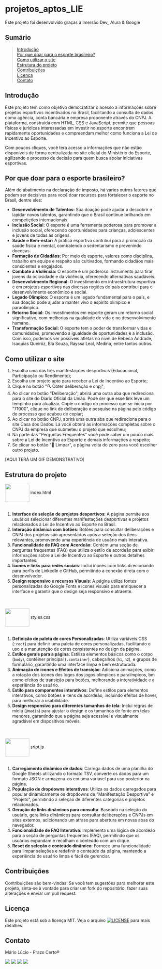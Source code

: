 # projetos_aptos_LIE
Este projeto foi desenvolvido graças a Imersão Dev_ Alura & Google

## Sumário

> [Introdução](https://github.com/marioluciofjr/projetos_aptos_LIE#introdu%C3%A7%C3%A3o)\
> [Por que doar para o esporte brasileiro?](https://github.com/marioluciofjr/projetos_aptos_LIE#por-que-doar-para-o-esporte-brasileiro)\
> [Como utilizar o site](https://github.com/marioluciofjr/projetos_aptos_LIE#como-utilizar-o-site)\
> [Estrutura do projeto](https://github.com/marioluciofjr/projetos_aptos_LIE#estrutura-do-projeto)\
> [Contribuições](https://github.com/marioluciofjr/projetos_aptos_LIE#contribui%C3%A7%C3%B5es)\
> [Licença](https://github.com/marioluciofjr/projetos_aptos_LIE#licen%C3%A7a)\
> [Contato](https://github.com/marioluciofjr/projetos_aptos_LIE#contato)

## Introdução

Este projeto tem como objetivo democratizar o acesso a informações sobre projetos esportivos incentivados no Brasil, facilitando a consulta de dados como agência, conta bancária e empresa proponente através do CNPJ. A plataforma, construída com HTML, CSS e JavaScript, permite que pessoas físicas e jurídicas interessadas em investir no esporte encontrem rapidamente oportunidades e compreendam melhor como funciona a Lei de Incentivo ao Esporte.

Com poucos cliques, você terá acesso a informações que não estão disponíveis de forma centralizada no site oficial do Ministério do Esporte, agilizando o processo de decisão para quem busca apoiar iniciativas esportivas.

## Por que doar para o esporte brasileiro?

Além do abatimento na declaração de imposto, há vários outros fatores que podem ser decisivos para você doar recursos para fortalecer o esporte no Brasil, dentre eles:

+ **Desenvolvimento de Talentos:** Sua doação pode ajudar a descobrir e lapidar novos talentos, garantindo que o Brasil continue brilhando em competições internacionais.
+ **Inclusão Social:** O esporte é uma ferramenta poderosa para promover a inclusão social, oferecendo oportunidades para crianças, adolescentes e jovens de todas as origens.
+ **Saúde e Bem-estar:** A prática esportiva contribui para a promoção da saúde física e mental, combatendo o sedentarismo e prevenindo doenças.
+ **Formação de Cidadãos:** Por meio do esporte, valores como disciplina, trabalho em equipe e respeito são cultivados, formando cidadãos mais conscientes e engajados.
+ **Combate à Violência:** O esporte é um poderoso instrumento para tirar jovens da ociosidade e da violência, oferecendo alternativas saudáveis.
+ **Desenvolvimento Regional:** O investimento em infraestrutura esportiva e em projetos esportivos nas diversas regiões do país contribui para o desenvolvimento econômico e social.
+ **Legado Olímpico:** O esporte é um legado fundamental para o país, e sua doação pode ajudar a manter vivo o espírito olímpico e paraolímpico.
+ **Retorno Social:** Os investimentos em esporte geram um retorno social significativo, com melhorias na qualidade de vida e no desenvolvimento humano.
+ **Transformação Social:** O esporte tem o poder de transformar vidas e comunidades, promovendo a igualdade de oportunidades e a inclusão. Com isso, podemos ver possíveis atletas no nível de Rebeca Andrade, Isaquias Queiróz, Bia Souza, Rayssa Leal, Medina, entre tantos outros.

## Como utilizar o site

1. Escolha uma das três manifestações desportivas (Educacional, Participação ou Rendimento);
2. Escolha um projeto apto para receber a Lei de Incentivo ao Esporte;
3. Clique no botão "🔍 Obter deliberação e cnpj";
4. Ao clicar no botão "Deliberação", abrirá uma outra aba que redireciona para o site do Diário Oficial da União. Pode ser que esse link leve um tempinho para atualizar. Copie o código do processo que se inicia por "71000", clique no link de deliberação e pesquise na página pelo código de processo que acabou de copiar;
5. Ao clicar no botão CNPJ, abrirá uma outra aba que redireciona para o site Casa dos Dados. Lá você obterá as informações completas sobre o CNPJ da empresa que submeteu o projeto que escolheu;
6. Na parte das "Perguntas Frequentes" você pode saber um pouco mais sobre a Lei de Incentivo ao Esporte e demais informações a respeito;
7. Se clicar no botão "🧹 Limpar", a página volta do zero para você escolher outro projeto.

[AQUI TERÁ UM GIF DEMONSTRATIVO]

## Estrutura do projeto
<div>
  <img align="center" height="60" width="80" src="https://cdn.jsdelivr.net/gh/devicons/devicon@latest/icons/html5/html5-original-wordmark.svg" />
  index.html<br><br>
</div>

1. **Interface de seleção de projetos desportivos**: A página permite aos usuários selecionar diferentes manifestações desportivas e projetos relacionados à Lei de Incentivo ao Esporte no Brasil.
2. **Interação dinâmica com botões**: Botões para consultar deliberações e CNPJ dos projetos são apresentados após a seleção dos itens relevantes, promovendo uma experiência de usuário mais interativa.
3. **Funcionalidade de FAQ com Acordeão**: Contém uma seção de perguntas frequentes (FAQ) que utiliza o estilo de acordeão para exibir informações sobre a Lei de Incentivo ao Esporte e outros detalhes importantes.
4. **Ícones e links para redes sociais**: Inclui ícones com links direcionando para perfis de LinkedIn e GitHub, permitindo a conexão direta com o desenvolvedor.
5. **Design responsivo e recursos Visuais**: A página utiliza fontes personalizadas do Google Fonts e ícones visuais para enriquecer a interface e garantir que o design seja responsivo e atraente.

<div>
  <br><br><img align="center" height="60" width="80" src="https://cdn.jsdelivr.net/gh/devicons/devicon@latest/icons/css3/css3-original-wordmark.svg" /> 
  styles.css<br><br>
</div>

1. **Definição de paleta de cores Personalizadas**: Utiliza variáveis CSS (`:root`) para definir uma paleta de cores personalizadas, facilitando o uso e a manutenção de cores consistentes no design da página.
2. **Estilos gerais para a página**: Estiliza elementos básicos como o corpo (`body`), contêiner principal (`.container`), cabeçalhos (`h1`, `h2`), e grupos de formulário, garantindo uma interface limpa e bem estruturada.
3. **Animação de ícones e Efeitos de transição**: Adiciona animações, como a rotação dos ícones dos logos dos jogos olímpicos e paralímpicos, bm como efeitos de transição para botões, melhorando a interatividade e a experiência do usuário.
4. **Estilo para componentes interativos**: Define estilos para elementos interativos, como botões e itens de acordeão, incluindo efeitos de hover, para melhorar a usabilidade.
5. **Design responsivo para diferentes tamanhos de tela**: Inclui regras de mídia (`@media`) para ajustar o design e os tamanhos de fonte em telas menores, garantindo que a página seja acessível e visualmente agradável em dispositivos móveis.

<div>
  <br><br><img align="center" height="60" width="80" src="https://cdn.jsdelivr.net/gh/devicons/devicon@latest/icons/javascript/javascript-original.svg" />
  sript.js<br><br>
</div>

1. **Carregamento dinâmico de dados**: Carrega dados de uma planilha do Google Sheets utilizando o formato TSV, converte os dados para um formato JSON e armazena-os em uma variável para uso posterior na página.
2. **População de dropdowns interativos**: Utiliza os dados carregados para popular dinamicamente os dropdowns de "Manifestação Desportiva" e "Projeto", permitindo a seleção de diferentes categorias e projetos relacionados.
3. **Geração de links dinâmicos para consulta**: Baseado na seleção do usuário, gera links dinâmicos para consultar deliberações e CNPJs em sites externos, adicionando um atraso para abertura em novas abas do navegador.
4. **Funcionalidade de FAQ Interativa**: Implementa uma lógica de acordeão para a seção de perguntas frequentes (FAQ), permitindo que os usuários expandam e recolham o conteúdo com um clique.
5. **Reset de seleção e conteúdo dinâmico**: Fornece uma funcionalidade para limpar seleções e redefinir o conteúdo da página, mantendo a experiência de usuário limpa e fácil de gerenciar.

## Contribuições
Contribuições são bem-vindas! Se você tem sugestões para melhorar este projeto, sinta-se à vontade para criar um fork do repositório, fazer suas alterações e enviar um pull request.

## Licença
Este projeto está sob a licença MIT. Veja o arquivo [![LICENSE](https://img.shields.io/badge/LICENSE-000000?style=plastic&link=https://github.com/marioluciofjr/projetos_aptos_LIE/blob/main/LICENSE)](https://github.com/marioluciofjr/projetos_aptos_LIE/blob/main/LICENSE) para mais detalhes.

## Contato
Mário Lúcio - Prazo Certo®
<div>  	
  <a href="https://www.linkedin.com/in/marioluciofjr" target="_blank"><img src="https://img.shields.io/badge/-LinkedIn-%230077B5?style=for-the-badge&logo=linkedin&logoColor=white"></a> 
  <a href = "mailto:marioluciofjr@gmail.com" target="_blank"><img src="https://img.shields.io/badge/-Gmail-%23333?style=for-the-badge&logo=gmail&logoColor=white"></a>
  <a href = "https://support.google.com/profile/119801043?sjid=9010980831254432834-SA" target="_blank"><img src="https://img.shields.io/badge/Google%20Experts-34A853?style=for-the-badge&logo=google&logoColor=white"></a>
  <a href="https://prazocerto.me/contato" target="_blank"><img src="https://img.shields.io/badge/prazocerto.me/contato-230023?style=for-the-badge&logo=wordpress&logoColor=white"></a>
  
</div>
